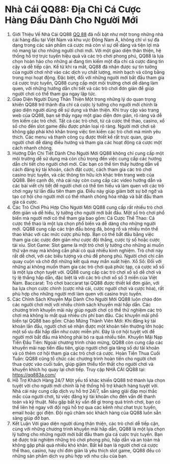 # Nhà Cái QQ88: Địa Chỉ Cá Cược Hàng Đầu Dành Cho Người Mới
1. Giới Thiệu Về Nhà Cái QQ88
<a href=" https://qq883a.com/"> QQ 88</a> đã nổi bật như một trong những nhà cái hàng đầu tại Việt Nam và khu vực Đông Nam Á, không chỉ vì sự đa dạng trong các sản phẩm cá cược mà còn vì sự dễ dàng và tiện lợi mà nó mang lại cho những người chơi mới. Với một giao diện thân thiện, hệ thống hỗ trợ trực tuyến hiệu quả và các trò chơi phong phú, QQ88 là lựa chọn hoàn hảo cho những ai đang tìm kiếm một địa chỉ cá cược đáng tin cậy và dễ tiếp cận.
Kể từ khi ra mắt, QQ88 đã nhận được sự tin tưởng của người chơi nhờ vào các dịch vụ chất lượng, minh bạch và công bằng trong mọi hoạt động. Đặc biệt, đối với những người mới bắt đầu tham gia cá cược trực tuyến, QQ88 cung cấp một môi trường chơi dễ dàng làm quen, với những hướng dẫn chi tiết và các trò chơi đơn giản để giúp người chơi có thể tham gia ngay lập tức.
2. Giao Diện Người Dùng Thân Thiện
Một trong những lý do quan trọng khiến QQ88 trở thành địa chỉ cá cược lý tưởng cho người mới chính là giao diện người dùng dễ sử dụng và thân thiện. Khi truy cập vào trang web của QQ88, bạn sẽ thấy ngay một giao diện đơn giản, rõ ràng và dễ tìm kiếm các trò chơi.
Tất cả các trò chơi, từ cá cược thể thao, casino, xổ số cho đến slot game đều được phân loại rõ ràng. Người mới chơi sẽ không gặp phải khó khăn trong việc tìm kiếm các trò chơi mà mình yêu thích. Các menu và thanh công cụ được thiết kế rất trực quan, giúp người chơi dễ dàng điều hướng và tham gia các hoạt động cá cược một cách nhanh chóng.
3. Hướng Dẫn Chi Tiết Dành Cho Người Mới
QQ88 không chỉ cung cấp một môi trường dễ sử dụng mà còn chú trọng đến việc cung cấp các hướng dẫn chi tiết cho người chơi mới. Các bạn có thể tìm thấy hướng dẫn về cách đăng ký tài khoản, cách đặt cược, cách tham gia các trò chơi casino trực tuyến, và các thông tin hữu ích khác trên trang web của QQ88.
Bên cạnh đó, nhà cái này còn cung cấp các video hướng dẫn và các bài viết chi tiết để người chơi có thể tìm hiểu và làm quen với các trò chơi ngay từ lần đầu tiên tham gia. Điều này giúp giảm bớt sự bỡ ngỡ và tạo cơ hội cho người mới có thể nhanh chóng hòa nhập và bắt đầu tham gia cá cược.
4. Các Trò Chơi Phù Hợp Cho Người Mới
QQ88 cung cấp rất nhiều trò chơi đơn giản và dễ hiểu, lý tưởng cho người mới bắt đầu. Một số trò chơi phổ biến mà người mới có thể tham gia bao gồm:
Cá Cược Thể Thao: Cá cược thể thao là một lựa chọn phổ biến và dễ dàng cho những người mới. QQ88 cung cấp các trận đấu bóng đá, bóng rổ và nhiều môn thể thao khác với các mức cược phù hợp. Bạn có thể bắt đầu bằng việc tham gia các cược đơn giản như cược đội thắng, cược tỷ số hoặc cược tài xỉu.
Slot Game: Slot game là một trò chơi lý tưởng cho những ai muốn thử vận may mà không cần phải có quá nhiều kinh nghiệm. Trò chơi này rất dễ chơi, với các biểu tượng và chủ đề phong phú. Người chơi chỉ cần quay cuộn và chờ đợi những kết quả may mắn xuất hiện.
Xổ Số: Đối với những ai không muốn tham gia các trò chơi quá phức tạp, cá cược xổ số là một lựa chọn tuyệt vời. QQ88 cung cấp các trò chơi xổ số dễ chơi và tỷ lệ thắng hấp dẫn, đặc biệt là với các trò chơi xổ số 3 miền của Việt Nam.
Baccarat: Trò chơi baccarat tại QQ88 được thiết kế đơn giản, với ba lựa chọn cược chính (cược nhà cái, cược người chơi và cược hòa), rất phù hợp cho những người mới làm quen với casino trực tuyến.
5. Các Chính Sách Khuyến Mại Dành Cho Người Mới
QQ88 luôn chào đón các người chơi mới với nhiều chính sách khuyến mãi hấp dẫn. Các chương trình khuyến mãi này giúp người chơi có thể thử nghiệm các trò chơi mà không lo mất quá nhiều chi phí ban đầu. Các khuyến mãi phổ biến tại QQ88 bao gồm:
Chào Mừng Thành Viên Mới: Khi đăng ký tài khoản lần đầu, người chơi sẽ nhận được một khoản tiền thưởng lớn hoặc một số ưu đãi hấp dẫn như cược miễn phí. Đây là cơ hội tuyệt vời để người mới bắt đầu mà không phải bỏ ra quá nhiều tiền.
Khuyến Mãi Nạp Tiền Đầu Tiên: Ngoài chương trình chào mừng, QQ88 còn cung cấp các khuyến mãi nạp tiền đầu tiên, giúp người chơi gia tăng số dư tài khoản và có thêm cơ hội tham gia các trò chơi cá cược.
Hoàn Tiền Thua Cuối Tuần: QQ88 cũng tổ chức các chương trình hoàn tiền cho người chơi thua cược vào cuối tuần, giúp giảm thiểu tổn thất cho người chơi và khuyến khích họ quay lại chơi tiếp.
Truy cập NHÀ CÁI QQ88 tại: https://qq883a.com/
6. Hỗ Trợ Khách Hàng 24/7
Một yếu tố khác khiến QQ88 trở thành lựa chọn tuyệt vời cho người mới chính là hệ thống hỗ trợ khách hàng tuyệt vời. Nhà cái này cung cấp dịch vụ hỗ trợ 24/7, sẵn sàng giải đáp mọi thắc mắc của người chơi, từ việc đăng ký tài khoản cho đến vấn đề thanh toán và kỹ thuật.
Nếu gặp bất kỳ vấn đề gì trong quá trình chơi, bạn có thể liên hệ ngay với đội ngũ hỗ trợ qua các kênh như chat trực tuyến, email hoặc gọi điện. Đội ngũ chăm sóc khách hàng của QQ88 luôn sẵn sàng giúp đỡ bạn.
7. Kết Luận
Với giao diện người dùng thân thiện, các trò chơi dễ tiếp cận, cùng với những chương trình khuyến mãi hấp dẫn, QQ88 là một lựa chọn lý tưởng cho những người mới bắt đầu tham gia cá cược trực tuyến. Bạn sẽ được trải nghiệm những trò chơi phong phú, hấp dẫn và an toàn mà không gặp phải quá nhiều khó khăn. Bất kể bạn là người chơi cá cược thể thao, casino, hay chỉ đơn giản là yêu thích slot game, QQ88 đều có những sản phẩm dịch vụ phù hợp với nhu cầu của bạn.

